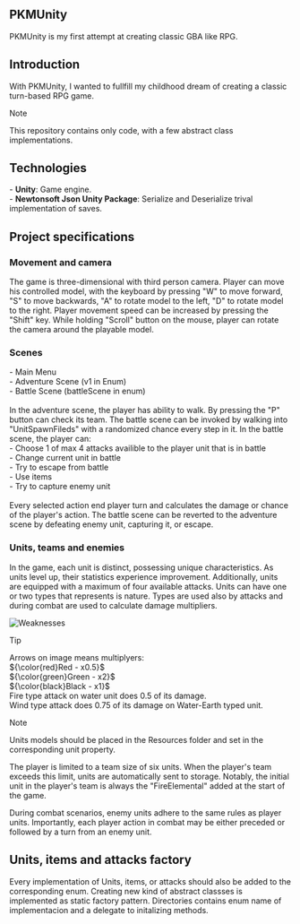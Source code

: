 <h2>PKMUnity</h2>
PKMUnity is my first attempt at creating classic GBA like RPG.<br>

<h2>Introduction</h2>
With PKMUnity, I wanted to fullfill my childhood dream of creating a classic turn-based RPG game. 

> [!NOTE]
> This repository contains only code, with a few abstract class implementations. 

<h2>Technologies</h2>
- <strong>Unity</strong>: Game engine.<br>
- <strong>Newtonsoft Json Unity Package</strong>: Serialize and Deserialize trival implementation of saves.<br>

<h2>Project specifications</h2>
<h3>Movement and camera</h3>
The game is three-dimensional with third person camera. Player can move his controlled model, with the keyboard by pressing "W" to move forward, "S" to move backwards, "A" to rotate model to the left, "D" to rotate model to 
the right. Player movement speed can be increased by pressing the "Shift" key. While holding "Scroll" button on the mouse, player can rotate the camera around the playable model. <br>
<h3>Scenes</h3>
- Main Menu<br>
- Adventure Scene (v1 in Enum)<br>
- Battle Scene (battleScene in enum)<br><br>
In the adventure scene, the player has ability to walk. By pressing the "P" button can check its team. The battle scene can be invoked by walking into "UnitSpawnFileds" with a randomized chance every step in it. In the battle scene, the player can:<br>
- Choose 1 of max 4 attacks availible to the player unit that is in battle <br>
- Change current unit in battle <br>
- Try to escape from battle <br>
- Use items <br>
- Try to capture enemy unit <br>
<br>
Every selected action end player turn and calculates the damage or chance of the player's action. The battle scene can be reverted to the adventure scene by defeating enemy unit, capturing it, or escape.
 <h3>Units, teams and enemies</h3>
In the game, each unit is distinct, possessing unique characteristics. As units level up, their statistics experience improvement. Additionally, units are equipped with a maximum of four available attacks. Units can have one or two types that represents is nature. Types are used also by attacks and during combat are used to calculate damage multipliers.<br>

![Weaknesses](https://github.com/SzymonZwolinski/PKMUnity/assets/92259367/0809e703-f5d2-44c1-98ea-84eb958dd517)

>[!TIP]
> Arrows on image means multiplyers:<br>
> ${\color{red}Red - x0.5}$<br>
> ${\color{green}Green - x2}$<br>
> ${\color{black}Black - x1}$<br>
>Fire type attack on water unit does 0.5 of its damage.<br>
>Wind type attack does 0.75 of its damage on Water-Earth typed unit.

>[!NOTE]
>Units models should be placed in the Resources folder and set in the corresponding unit property.

The player is limited to a team size of six units. When the player's team exceeds this limit, units are automatically sent to storage. Notably, the initial unit in the player's team is always the "FireElemental" added at the start of the game. <br>

During combat scenarios, enemy units adhere to the same rules as player units. Importantly, each player action in combat may be either preceded or followed by a turn from an enemy unit.<br>

<h2>Units, items and attacks factory</h2>
Every implementation of Units, items, or attacks should also be added to the corresponding enum. Creating new kind of abstract classses is implemented as static factory pattern. Directories contains enum name of implementacion and a delegate to initalizing methods. 

